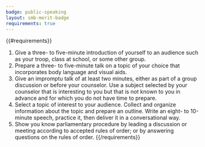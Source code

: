 ```yaml
---
badge: public-speaking
layout: smb-merit-badge
requirements: true
---
```


{{#requirements}}
1. Give a three- to five-minute introduction of yourself to an audience such as your troop, class at school, or some other group.
2. Prepare a three- to five-minute talk on a topic of your choice that incorporates body language and visual aids.
3. Give an impromptu talk of at least two minutes, either as part of a group discussion or before your counselor. Use a subject selected by your counselor that is interesting to you but that is not known to you in advance and for which you do not have time to prepare.
4. Select a topic of interest to your audience. Collect and organize information about the topic and prepare an outline. Write an eight- to 10-minute speech, practice it, then deliver it in a conversational way.
5. Show you know parliamentary procedure by leading a discussion or meeting according to accepted rules of order; or by answering questions on the rules of order.
{{/requirements}}
